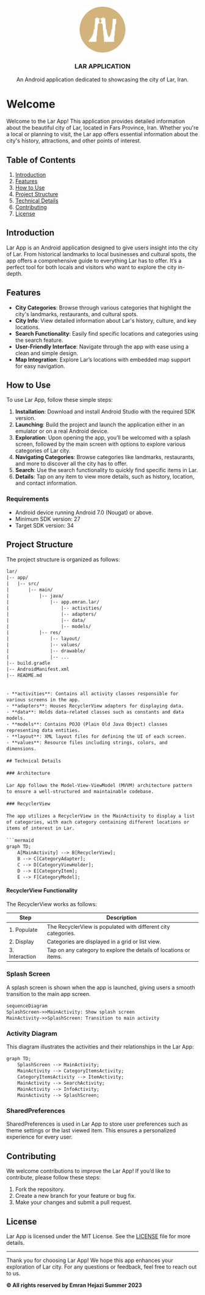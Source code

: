 <br />
<div align="center">
  <a href="https://github.com/EmranHejazi/lar_android_application">
    <img src="app/src/main/res/drawable/ic_logo_app_rounded.png" alt="Logo" width="120" height="120">
  </a>

  <h3 align="center">LAR APPLICATION</h3>

  <p align="center">
    An Android application dedicated to showcasing the city of Lar, Iran.
</div>

# Welcome

Welcome to the Lar App! This application provides detailed information about the beautiful city of Lar, located in Fars Province, Iran. Whether you're a local or planning to visit, the Lar app offers essential information about the city's history, attractions, and other points of interest.

## Table of Contents

1. [Introduction](#introduction)
2. [Features](#features)
3. [How to Use](#how-to-use)
4. [Project Structure](#project-structure)
5. [Technical Details](#technical-details)
6. [Contributing](#contributing)
7. [License](#license)

## Introduction

Lar App is an Android application designed to give users insight into the city of Lar. From historical landmarks to local businesses and cultural spots, the app offers a comprehensive guide to everything Lar has to offer. It’s a perfect tool for both locals and visitors who want to explore the city in-depth.

## Features

- **City Categories**: Browse through various categories that highlight the city's landmarks, restaurants, and cultural spots.
- **City Info**: View detailed information about Lar's history, culture, and key locations.
- **Search Functionality**: Easily find specific locations and categories using the search feature.
- **User-Friendly Interface**: Navigate through the app with ease using a clean and simple design.
- **Map Integration**: Explore Lar’s locations with embedded map support for easy navigation.

## How to Use

To use Lar App, follow these simple steps:

1. **Installation**: Download and install Android Studio with the required SDK version.
2. **Launching**: Build the project and launch the application either in an emulator or on a real Android device.
3. **Exploration**: Upon opening the app, you’ll be welcomed with a splash screen, followed by the main screen with options to explore various categories of Lar city.
4. **Navigating Categories**: Browse categories like landmarks, restaurants, and more to discover all the city has to offer.
5. **Search**: Use the search functionality to quickly find specific items in Lar.
6. **Details**: Tap on any item to view more details, such as history, location, and contact information.

### Requirements

- Android device running Android 7.0 (Nougat) or above.
- Minimum SDK version: 27
- Target SDK version: 34

## Project Structure

The project structure is organized as follows:

```plaintext
lar/
|-- app/
|   |-- src/
|       |-- main/
|           |-- java/
|               |-- app.emran.lar/
|                   |-- activities/
|                   |-- adapters/
|                   |-- data/
|                   |-- models/
|           |-- res/
|               |-- layout/
|               |-- values/
|               |-- drawable/
|               |-- ...
|-- build.gradle
|-- AndroidManifest.xml
|-- README.md


- **activities**: Contains all activity classes responsible for various screens in the app.
- **adapters**: Houses RecyclerView adapters for displaying data.
- **data**: Holds data-related classes such as constants and data models.
- **models**: Contains POJO (Plain Old Java Object) classes representing data entities.
- **layout**: XML layout files for defining the UI of each screen.
- **values**: Resource files including strings, colors, and dimensions.

## Technical Details

### Architecture

Lar App follows the Model-View-ViewModel (MVVM) architecture pattern to ensure a well-structured and maintainable codebase.

### RecyclerView

The app utilizes a RecyclerView in the MainActivity to display a list of categories, with each category containing different locations or items of interest in Lar.

```mermaid
graph TD;
    A[MainActivity] --> B[RecyclerView];
    B --> C[CategoryAdapter];
    C --> D[CategoryViewHolder];
    D --> E[CategoryItem];
    E --> F[CategoryModel];
```

#### RecyclerView Functionality

The RecyclerView works as follows:

| Step        | Description                                                |
|-------------|------------------------------------------------------------|
| 1. Populate | The RecyclerView is populated with different city categories. |
| 2. Display  | Categories are displayed in a grid or list view.           |
| 3. Interaction | Tap on any category to explore the details of locations or items. |

### Splash Screen

A splash screen is shown when the app is launched, giving users a smooth transition to the main app screen.

```mermaid
sequenceDiagram
SplashScreen->>MainActivity: Show splash screen
MainActivity->>SplashScreen: Transition to main activity
```

### Activity Diagram

This diagram illustrates the activities and their relationships in the Lar App:

```mermaid
graph TD;
    SplashScreen --> MainActivity;
    MainActivity --> CategoryItemsActivity;
    CategoryItemsActivity --> ItemActivity;
    MainActivity --> SearchActivity;
    MainActivity --> InfoActivity;
    MainActivity --> SplashScreen;
```

### SharedPreferences

SharedPreferences is used in Lar App to store user preferences such as theme settings or the last viewed item. This ensures a personalized experience for every user.

## Contributing

We welcome contributions to improve the Lar App! If you’d like to contribute, please follow these steps:

1. Fork the repository.
2. Create a new branch for your feature or bug fix.
3. Make your changes and submit a pull request.

## License

Lar App is licensed under the MIT License. See the [LICENSE](LICENSE) file for more details.

---

Thank you for choosing Lar App! We hope this app enhances your exploration of Lar city. For any questions or feedback, feel free to reach out to us.

**© All rights reserved by Emran Hejazi Summer 2023**
